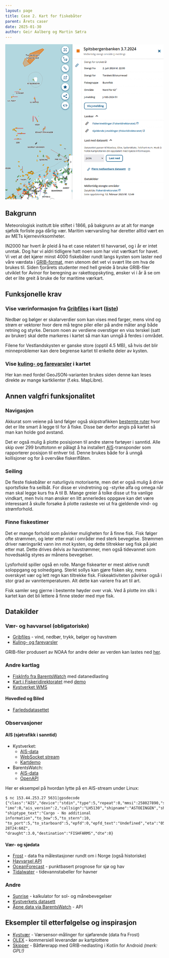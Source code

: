 ```yaml
---
layout: page
title: Case 2. Kart for fiskebåter
parent: Årets caser
date: 2025-01-30
author: Geir Aalberg og Martin Sætra
---
```


![Utsnitt fra BarentsWatch FiskInfo](fiskinfo.png)

## Bakgrunn

Meteorologisk institutt ble stiftet i 1866, på bakgrunn av at alt for mange
sjøfolk forliste pga dårlig vær. Maritim værvarsling har deretter alltid vært en
av METs kjernevirksomheter.

IN2000 har hvert år pleid å ha et case relatert til havvarsel, og i år er intet
unntak. Dog har vi aldri tidligere hatt noen som har vist værtkart for havet.
Vi vet at det kjører minst 4000 fiskebåter rundt langs kysten som laster ned våre
værdata i [GRIB-format](/api/grib), men utenom det vet vi svært lite om hva de
brukes til. Siden fjorårets studenter med hell greide å bruke GRIB-filer utviklet
for Avinor for beregning av rakettoppskyting, ønsker vi i år å se om det er lite
greit å bruke de for maritime værkart.

## Funksjonelle krav

### Vise værinformasjon fra [Gribfiles](https://api.met.no/weatherapi/gribfiles/1.1/documentation) i kart ([liste](https://hjelp.yr.no/hc/en-us/articles/360009342993-GRIB-weather-data))

Nedbør og bølger er skalarverdier som kan vises med farger, mens vind og strøm
er vektorer hvor dere må tegne piler eller på andre måter angi både retning og styrke.
Dersom noen av verdiene overstiger en viss terskel (satt av bruker) skal dette
markeres i kartet så man kan unngå å ferdes i området.

Filene for Vestlandskysten er ganske store (opptil 4.5 MB), så hvis det blir
minneproblemer kan dere begrense kartet til enkelte deler av kysten.

### Vise [kuling- og farevarsler](https://api.met.no/weatherapi/metalerts/2.0/documentation) i kartet

Her kan med fordel GeoJSON-varianten brukes siden denne kan leses direkte av mange
kartklienter (f.eks. MapLibre).

## Annen valgfri funksjonalitet

### Navigasjon

Akkurat som veiene på land følger også skipstrafikken
[bestemte ruter](https://www.kystverket.no/sjovegen/farleder---vegen-til-sjos/)
hvor det er lite smart å legge til for å fiske. Disse bør derfor angis på kartet
så man kan holde god avstand.

Det er også mulig å plotte posisjonen til andre større fartøyer i sanntid.
Alle skip over 299 bruttotonn er pålagt å ha installert
[AIS](https://en.wikipedia.org/wiki/Automatic_identification_system)-transponder
som rapporterer posisjon til enhver tid. Denne brukes både for å unngå kollisjoner
og for å overvåke fiskeriflåten.

### Seiling

De fleste fiskebåter er naturligvis motoriserte, men det er også mulig å drive
sportsfiske fra seilbåt. For disse er vindretning og -styrke alfa og omega når
man skal legge kurs fra A til B. Mange greier å tolke disse ut fra vanlige
vindkart, men hvis man ønsker en litt annerledes oppgave kan det være interessant
å skulle forsøke å plotte raskeste vei ut fra gjeldende vind- og strømforhold.

### Finne fiskestimer

Det er mange forhold som påvirker muligheten for å finne fisk.
Fisk følger ofte strømmen, og leter etter mat i områder med sterk bevegelse.
Strømmen driver næringsrikt vann inn mot kysten, og dette tiltrekker seg fisk på
jakt etter mat. Dette drives delvis av havstrømmer, men også tidevannet som
hovedsaklig styres av månens bevegelser.

Lysforhold spiller også en rolle. Mange fiskearter er mest aktive rundt soloppgang
og solnedgang. Sterkt sollys kan gjøre fisken sky, mens overskyet vær og lett regn
kan tiltrekke fisk. Fiskeaktiviteten påvirker også i stor grad av vanntemperaturen.
Alt dette kan variere fra art til art.

Fisk samler seg gjerne i bestemte høyder over vrak. Ved å plotte inn slik i kartet
kan det bli lettere å finne steder med mye fisk.

## Datakilder

### Vær- og havvarsel (obligatoriske)

- [Gribfiles](https://api.met.no/weatherapi/gribfiles/1.1/documentation) - vind, nedbør, trykk, bølger og havstrøm
- [Kuling- og farevarsler](https://api.met.no/weatherapi/metalerts/2.0/documentation)

GRIB-filer produsert av NOAA for andre deler av verden kan lastes ned
[her](https://navigationlaptops.com/free-grib-marine-weather/).

### Andre kartlag

- [FiskInfo fra BarentsWatch](https://www.barentswatch.no/fiskinfo/) med datanedlasting
- [Kart i Fiskeridirektoratet](https://open-data-fiskeridirektoratet-fiskeridir.hub.arcgis.com/) med [demo](https://portal.fiskeridir.no/portal/apps/webappviewer/index.html?id=9aeb8c0425c3478ea021771a22d43476)
- [Kystverket WMS](https://kartkatalog.geonorge.no/metadata/kystverket/kystverkets-wms/768a3ca6-0655-45d5-8cd5-76bd7e0e59d2)

####  Hovedled og Biled

- [Farledsdatasettet](https://data.kystverket.no/dataset/8ff1538a-a93c-4391-8d6f-3555fc37819c)

### Observasjoner

#### AIS (sjøtrafikk i sanntid)

- Kystverket:
    - [AIS-data](https://www.kystverket.no/navigasjonstjenester/ais/tilgang-pa-ais-data/)
    - [WebSocket stream](https://www.kystverket.no/navigasjonstjenester/ais/tilgang-pa-ais-data/)
    - [Kartdemo](https://nais.kystverket.no/)
- BarentsWatch:
    - [AIS-data](https://developer.barentswatch.no/docs/category/ais/)
    - [OpenAPI](https://live.ais.barentswatch.no/index.html)

Her er eksempel på hvordan lytte på en AIS-stream under Linux:

    $ nc 153.44.253.27 5631|gpsdecode
    {"class":"AIS","device":"stdin","type":5,"repeat":0,"mmsi":258027890,"scaled":true,
    "imo":0,"ais_version":2,"callsign":"LH5130","shipname":"ASTOEINGEN","shiptype":79,
    "shiptype_text":"Cargo - No additional information","to_bow":5,"to_stern":10,
    "to_port":5,"to_starboard":5,"epfd":0,"epfd_text":"Undefined","eta":"05-28T24:60Z",
    "draught":3.0,"destination":"FISHFARMS","dte":0}

#### Vær- og sjødata

- [Frost](https://frost.met.no/index.html) - data fra målestasjoner rundt om i Norge (også historiske)
- [Havvarsel API](https://api.havvarsel.no/apis/duapi/havvarsel/v2/swagger-ui.html)
- [OceanForecast](https://api.met.no/weatherapi/oceanforecast/2.0/documentation) - punktbasert prognose for sjø og hav
- [Tidalwater](https://api.met.no/weatherapi/tidalwater/1.1/documentation) - tidevannstabeller for havner

### Andre

- [Sunrise](https://api.met.no/weatherapi/sunrise/3.0/documentation) - kalkulator for sol- og månebevegelser
- [Kystverkets datasett](https://data.kystverket.no/dataset/)
- [Åpne data via BarentsWatch](https://www.barentswatch.no/artikler/apnedata/) - API

## Eksempler til etterfølgelse og inspirasjon

- [Kystvær](https://www.kystverket.no/nyheter/2024/kystvar-varsensor-malinger-for-sjofarende/) - Værsensor-målinger for sjøfarende (data fra Frost)
- [OLEX](https://olex.no/products.html) - kommersiell leverandør av kartplottere
- [Skipper](https://github.com/norbert259/Skipper) - Båtførerapp med GRIB-nedlasting i Kotlin for Android *(merk: GPL!)*

